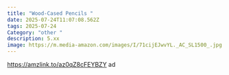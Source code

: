 ```yaml
---
title: "Wood-Cased Pencils "
date: 2025-07-24T11:07:08.562Z
tags: 2025-07-24
Category: "other "
description: 5.xx
image: https://m.media-amazon.com/images/I/71cijEJwvYL._AC_SL1500_.jpg
---
```

https://amzlink.to/az0qZ8cFEYBZY ad